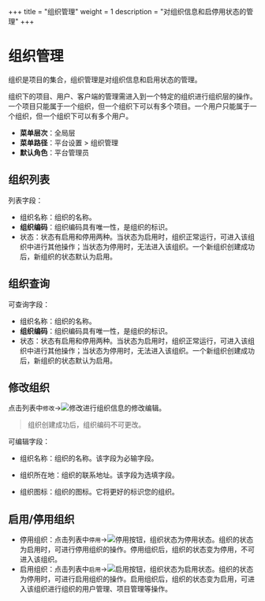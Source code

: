 +++
title = "组织管理"
weight = 1
description = "对组织信息和启停用状态的管理"
+++

# 组织管理

组织是项目的集合，组织管理是对组织信息和启用状态的管理。

组织下的项目、用户、客户端的管理需进入到一个特定的组织进行组织层的操作。一个项目只能属于一个组织，但一个组织下可以有多个项目。一个用户只能属于一个组织，但一个组织下可以有多个用户。

  - **菜单层次**：全局层
  - **菜单路径**：平台设置 > 组织管理
  - **默认角色**：平台管理员

<h2 id="1">组织列表</h2>

列表字段：

- 组织名称：组织的名称。
- **组织编码**：组织编码具有唯一性，是组织的标识。
- 状态：状态有启用和停用两种。当状态为启用时，组织正常运行，可进入该组织中进行其他操作；当状态为停用时，无法进入该组织。一个新组织创建成功后，新组织的状态默认为启用。

<h2 id="2">组织查询</h2>

可查询字段：

- 组织名称：组织的名称。
- **组织编码**：组织编码具有唯一性，是组织的标识。
- 状态：状态有启用和停用两种。当状态为启用时，组织正常运行，可进入该组织中进行其他操作；当状态为停用时，无法进入该组织。一个新组织创建成功后，新组织的状态默认为启用。


<h2 id="4">修改组织</h2>

点击列表中`修改`→![修改](/docs/user-guide/system-configuration/platform/image/update.png)进行组织信息的修改编辑。
<blockquote class="note">
         组织创建成功后，组织编码不可更改。
      </blockquote>  
可编辑字段：

- 组织名称：组织的名称。该字段为必输字段。

- 组织所在地：组织的联系地址。该字段为选填字段。

- 组织图标：组织的图标。它将更好的标识您的组织。

<h2 id="5">启用/停用组织</h2>

- 停用组织：点击列表中`停用`→![停用按钮](/docs/user-guide/system-configuration/platform/image/stop_button.png)，组织状态为停用状态。组织的状态为启用时，可进行停用组织的操作。停用组织后，组织的状态变为停用，不可进入该组织。
- 启用组织：点击列表中`启用`→![启用按钮](/docs/user-guide/system-configuration/platform/image/start_button.png)，组织状态为启用状态。组织的状态为停用时，可进行启用组织的操作。启用组织后，组织的状态变为启用，可进入该组织进行组织的用户管理、项目管理等操作。